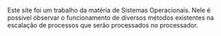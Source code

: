 Este site foi um trabalho da matéria de Sistemas Operacionais.
Nele é possivel observar o funcionamento de diversos métodos existentes na escalação de processos que serão processados no processador.

<PORTFOLIO>
